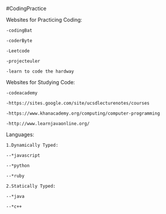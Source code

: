 #CodingPractice

Websites for Practicing Coding:

	-codingBat

	-coderByte

	-Leetcode
	
	-projecteuler
	
	-learn to code the hardway

Websites for Studying Code:
	
	-codeacademy
	
	-https://sites.google.com/site/ucsdlecturenotes/courses
	
	-https://www.khanacademy.org/computing/computer-programming
	
	-http://www.learnjavaonline.org/

Languages:
	
	1.Dynamically Typed:
	
	--*javascript
	
	--*python
	
	--*ruby
	
	2.Statically Typed:
	
	--*java
	
	--*c++
